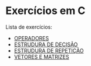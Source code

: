 # Exercícios em C

Lista de exercícios:
- [OPERADORES](operators/README.md)
- [ESTRUDURA DE DECISÃO](controlStructures/README.md)
- [ESTRUDURA DE REPETIÇÃO](loopStructures/README.md)
- [VETORES E MATRIZES](arrays/README.md)